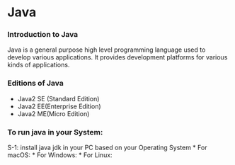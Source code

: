 <h1>Java</h1>
<h3>Introduction to Java</h3>
Java is a general purpose high level programming language used to develop various applications. It provides development platforms for various kinds of applications.
<h3>Editions of Java</h3>

* Java2 SE (Standard Edition)
* Java2 EE(Enterprise Edition)
* Java2 ME(Micro Edition)
<h3>To run java in your System:</h3>
S-1: install java jdk in your PC based on your Operating System
* For macOS:
* For Windows: 
* For Linux: 

